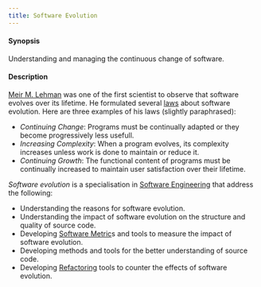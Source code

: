 ```yaml
---
title: Software Evolution
---
```


#### Synopsis

Understanding and managing the continuous change of software.

#### Description

[Meir M. Lehman](http://en.wikipedia.org/wiki/Meir_M._Lehman) was one of the first scientist to observe
that software evolves over its lifetime. He formulated several [laws](http://en.wikipedia.org/wiki/Lehman's_laws_of_software_evolution)
about software evolution. Here are three examples of his laws (slightly paraphrased):

*  _Continuing Change_: Programs must be continually adapted or they become progressively less usefull.
*  _Increasing Complexity_: When a program evolves, its complexity increases unless work is done to maintain or reduce it.
*  _Continuing Growth_: The functional content of programs must be continually increased to maintain user satisfaction over their lifetime.

_Software evolution_ is a specialisation in [Software Engineering](../../Rascalopedia/SoftwareEngineering) that address the following:

*  Understanding the reasons for software evolution.
*  Understanding the impact of software evolution on the structure and quality of source code.
*  Developing [Software Metric](../../Rascalopedia/SoftwareMetric)s and tools to measure the impact of software evolution.
*  Developing methods and tools for the better understanding of source code.
*  Developing [Refactoring](../../Rascalopedia/Refactoring) tools to counter the effects of software evolution.

